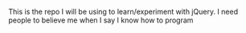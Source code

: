 This is the repo I will be using to learn/experiment with jQuery. I need people to believe me when I say I know how to program
